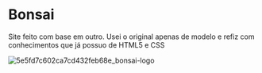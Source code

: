 # Bonsai
Site feito com base em outro. Usei o original apenas de modelo e refiz com conhecimentos que já possuo de HTML5 e CSS

![5e5fd7c602ca7cd432feb68e_bonsai-logo](https://github.com/luizleao61/Bonsai/assets/165501414/caa0d863-6414-4b36-b334-163a578c43f0)
